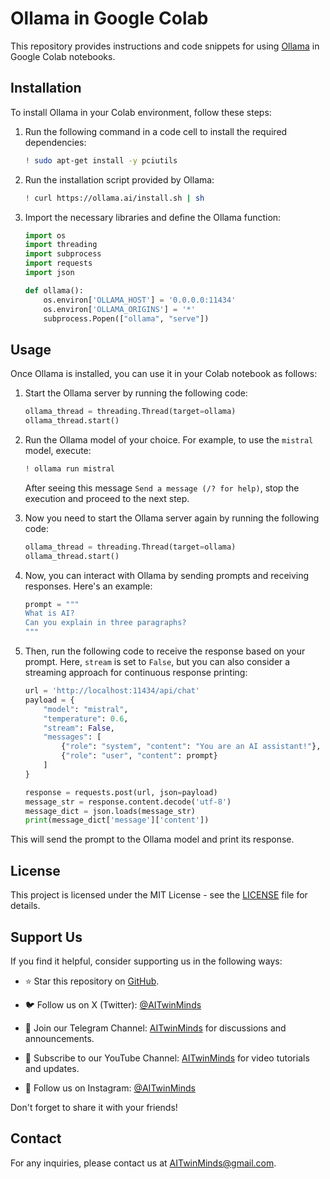 # Ollama in Google Colab

This repository provides instructions and code snippets for using [Ollama](https://github.com/ollama/ollama) in Google Colab notebooks.

## Installation

To install Ollama in your Colab environment, follow these steps:

1. Run the following command in a code cell to install the required dependencies:

    ```bash
    ! sudo apt-get install -y pciutils
    ```

2. Run the installation script provided by Ollama:

    ```bash
    ! curl https://ollama.ai/install.sh | sh
    ```

3. Import the necessary libraries and define the Ollama function:

    ```python
    import os
    import threading
    import subprocess
    import requests
    import json

    def ollama():
        os.environ['OLLAMA_HOST'] = '0.0.0.0:11434'
        os.environ['OLLAMA_ORIGINS'] = '*'
        subprocess.Popen(["ollama", "serve"])
    ```

## Usage

Once Ollama is installed, you can use it in your Colab notebook as follows:

1. Start the Ollama server by running the following code:

    ```python
    ollama_thread = threading.Thread(target=ollama)
    ollama_thread.start()
    ```

2. Run the Ollama model of your choice. For example, to use the `mistral` model, execute:

    ```bash
    ! ollama run mistral
    ```

    After seeing this message `Send a message (/? for help)`, stop the execution and proceed to the next step.

3. Now you need to start the Ollama server again by running the following code:

    ```python
    ollama_thread = threading.Thread(target=ollama)
    ollama_thread.start()
    ```

4. Now, you can interact with Ollama by sending prompts and receiving responses. Here's an example:

    ```python
    prompt = """
    What is AI?
    Can you explain in three paragraphs?
    """
    ```

5. Then, run the following code to receive the response based on your prompt. Here, `stream` is set to `False`, but you can also consider a streaming approach for continuous response printing:

    ```python
    url = 'http://localhost:11434/api/chat'
    payload = {
        "model": "mistral",
        "temperature": 0.6,
        "stream": False,
        "messages": [
            {"role": "system", "content": "You are an AI assistant!"},
            {"role": "user", "content": prompt}
        ]
    }

    response = requests.post(url, json=payload)
    message_str = response.content.decode('utf-8')
    message_dict = json.loads(message_str)
    print(message_dict['message']['content'])
    ```

This will send the prompt to the Ollama model and print its response.

## License

This project is licensed under the MIT License - see the [LICENSE](LICENSE) file for details.

## Support Us

If you find it helpful, consider supporting us in the following ways:

- ⭐ Star this repository on [GitHub](https://github.com/AITwinMinds/Ollama-in-Google-Colab).
  
- 🐦 Follow us on X (Twitter): [@AITwinMinds](https://twitter.com/AITwinMinds)

- 📣 Join our Telegram Channel: [AITwinMinds](https://t.me/AITwinMinds) for discussions and announcements.

- 🎥 Subscribe to our YouTube Channel: [AITwinMinds](https://www.youtube.com/@AITwinMinds) for video tutorials and updates.

- 📸 Follow us on Instagram: [@AITwinMinds](https://www.instagram.com/AITwinMinds)

Don't forget to share it with your friends!

## Contact

For any inquiries, please contact us at [AITwinMinds@gmail.com](mailto:AITwinMinds@gmail.com).


